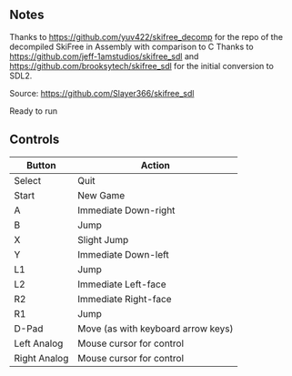 ## Notes

Thanks to https://github.com/yuv422/skifree_decomp for the repo of the decompiled SkiFree in Assembly with comparison to C
Thanks to https://github.com/jeff-1amstudios/skifree_sdl and https://github.com/brooksytech/skifree_sdl for the initial conversion to SDL2.

Source: https://github.com/Slayer366/skifree_sdl

Ready to run

## Controls

| Button | Action |
|--|--| 
|Select|Quit|
|Start|New Game|
|A|Immediate Down-right|
|B|Jump|
|X|Slight Jump|
|Y|Immediate Down-left|
|L1|Jump|
|L2|Immediate Left-face|
|R2|Immediate Right-face|
|R1|Jump|
|D-Pad|Move (as with keyboard arrow keys)|
|Left Analog|Mouse cursor for control|
|Right Analog|Mouse cursor for control|